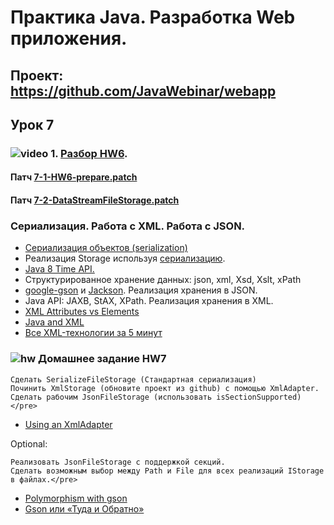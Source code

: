 Практика Java. Разработка Web приложения.
===============================

## Проект: https://github.com/JavaWebinar/webapp

## Урок 7

### ![video](https://cloud.githubusercontent.com/assets/13649199/13672715/06dbc6ce-e6e7-11e5-81a9-04fbddb9e488.png) 1. <a href="">Разбор HW6</a>.

#### Патч <a href="https://drive.google.com/open?id=0B9Ye2auQ_NsFc0t5dmpzYVYxZTg">7-1-HW6-prepare.patch</a>
#### Патч <a href="https://drive.google.com/open?id=0B9Ye2auQ_NsFS3RzaU5WLXY5QlU">7-2-DataStreamFileStorage.patch</a>

### Сериализация. Работа с XML. Работа с JSON.
- <a href="http://www.intuit.ru/studies/courses/16/16/lecture/27133?page=3">Сериализация объектов (serialization)</a>
- Реализация Storage используя <a href="http://habrahabr.ru/post/60317/">сериализацию</a>.
- <a href="http://habrahabr.ru/post/216431/">Java 8 Time API.</a>
- Структурированное хранение данных: json, xml, Xsd, Xslt, xPath
- <a href="https://code.google.com/p/google-gson/">google-gson</a> и <a href="https://github.com/FasterXML/jackson">Jackson</a>. Реализация хранения в JSON.
- Java API: JAXB, StAX, XPath. Реализация хранения в XML.
- <a href="http://stackoverflow.com/questions/152313/xml-attributes-vs-elements">XML Attributes vs Elements</a>
- <a href="http://www.vogella.com/tutorials/JavaXML/article.html">Java and XML</a>
- <a href="http://www.duct-tape-architect.ru/?p=315">Все XML-технологии за 5 минут</a>

### ![hw](https://cloud.githubusercontent.com/assets/13649199/13672719/09593080-e6e7-11e5-81d1-5cb629c438ca.png) Домашнее задание HW7
    Сделать SerializeFileStorage (Стандартная сериализация)
    Починить XmlStorage (обновите проект из github) с помощью XmlAdapter.
    Сделать рабочим JsonFileStorage (использовать isSectionSupported)</pre>

- <a href="http://www.eclipse.org/eclipselink/documentation/2.6/moxy/advanced_concepts006.htm">Using an XmlAdapter</a>

Optional:

    Реализовать JsonFileStorage с поддержкой секций.
    Сделать возможным выбор между Path и File для всех реализаций IStorage в файлах.</pre>

- <a href="http://stackoverflow.com/questions/5800433/polymorphism-with-gson#answer-8683689">Polymorphism with gson</a>
- <a href="http://habrahabr.ru/company/naumen/blog/228279/">Gson или «Туда и Обратно»</a>
